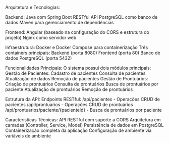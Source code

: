 Arquitetura e Tecnologias:

Backend:
Java com Spring Boot
RESTful API
PostgreSQL como banco de dados
Maven para gerenciamento de dependências

Frontend:
Angular (baseado na configuração do CORS e estrutura do projeto)
Nginx como servidor web

Infraestrutura:
Docker e Docker Compose para containerização
Três containers principais:
Backend (porta 8080)
Frontend (porta 80)
Banco de dados PostgreSQL (porta 5432)

Funcionalidades Principais:
O sistema possui dois módulos principais:
Gestão de Pacientes:
Cadastro de pacientes
Consulta de pacientes
Atualização de dados
Remoção de pacientes
Gestão de Prontuários:
Criação de prontuários
Consulta de prontuários
Busca de prontuários por paciente
Atualização de prontuários
Remoção de prontuários

Estrutura da API:
Endpoints RESTful:
/api/pacientes - Operações CRUD de pacientes
/api/prontuarios - Operações CRUD de prontuários
/api/prontuarios/paciente/{pacienteId} - Busca de prontuários por paciente

Características Técnicas:
API RESTful com suporte a CORS
Arquitetura em camadas (Controller, Service, Model)
Persistência de dados em PostgreSQL
Containerização completa da aplicação
Configuração de ambiente via variáveis de ambiente

